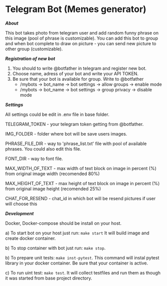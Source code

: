 # Telegram Bot (Memes generator)

___About___

This bot takes photo from telegram user and add random funny phrase on this image (pool of phrase is customizable).
You can add this bot to group and when bot complete to draw on picture - you can send new picture to other group (customizable).

___Registration of new bot___
1. You should to write @botfather in telegram and register new bot.
2. Choose name, adress of your bot and write your API TOKEN.
3. Be sure that your bot is available for group. Write to @botfather
	* /mybots -> bot_name -> bot settings -> allow groups -> enable mode
	* /mybots -> bot_name -> bot settings -> group privacy -> disable mode

___Settings___

All settings could be edit in .env file in base folder.

TELEGRAM_TOKEN - your telegram token getting from @botfather.

IMG_FOLDER - folder where bot will be save users images.

PHRASE_FILE_DIR - way to 'phrase_list.txt' file with pool of available phrases. You could also edit this file.

FONT_DIR - way to font file.

MAX_WIDTH_OF_TEXT - max width of text block on image in percent (%) from original image width (recomended 80%)

MAX_HEIGHT_OF_TEXT - max height of text block on image in percent (%) from original image height (recomended 25%)

CHAT_FOR_RESEND - chat_id in which bot will be resend pictures if user will choose this

___Development___

Docker, Docker-compose should be install on your host.

a) To start bot on your host just run:
`make start`
It will build image and create docker container.

b) To stop container with bot just run:
`make stop`.

b) To prepare unit tests:
`make inst-pytest`. 
This command will instal pytest library in your docker container. Be sure that your container is active.

c) To run uint test:
`make test`.
It will collect testfiles and run them as though it was started from base project directory.
